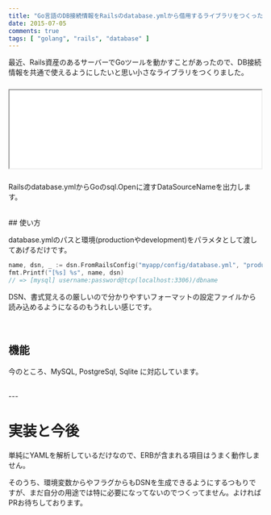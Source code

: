 ```yaml
---
title: "Go言語のDB接続情報をRailsのdatabase.ymlから借用するライブラリをつくった"
date: 2015-07-05
comments: true
tags: [ "golang", "rails", "database" ]
---
```


最近、Rails資産のあるサーバーでGoツールを動かすことがあったので、DB接続情報を共通で使えるようにしたいと思い小さなライブラリをつくりました。

<iframe src="//hatenablog-parts.com/embed?url=https%3A%2F%2Fgithub.com%2Fmonochromegane%2Fdsn" title="monochromegane/dsn" class="embed-card embed-webcard" scrolling="no" frame    border="0" style="width: 100%; height: 155px; max-width: 500px; margin: 10px 0px;">&lt;a href="https://github.com/monochromegane/dsn"&gt;monochromegane/dsn&lt;/a&gt;</iframe>

Railsのdatabase.ymlからGoのsql.Openに渡すDataSourceNameを出力します。

<br />
## 使い方

database.ymlのパスと環境(productionやdevelopment)をパラメタとして渡してあげるだけです。

```go
name, dsn, _ := dsn.FromRailsConfig("myapp/config/database.yml", "production")
fmt.Printf("[%s] %s", name, dsn)
// => [mysql] username:password@tcp(localhost:3306)/dbname
```

DSN、書式覚えるの厳しいので分かりやすいフォーマットの設定ファイルから読み込めるようになるのもうれしい感じです。

<br />

## 機能

今のところ、MySQL, PostgreSql, Sqlite に対応しています。

<br />
---

# 実装と今後

単純にYAMLを解析しているだけなので、ERBが含まれる項目はうまく動作しません。

そのうち、環境変数からやフラグからもDSNを生成できるようにするつもりですが、まだ自分の用途では特に必要になってないのでつくってません。よければPRお待ちしております。
